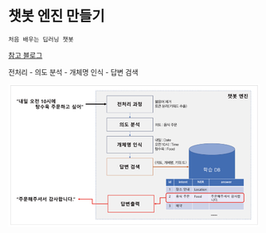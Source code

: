 # 챗봇 엔진  만들기

`처음 배우는 딥러닝 챗봇`

[참고 블로그](https://dianakang.tistory.com/23)

전처리 - 의도 분석 - 개체명 인식 - 답변 검색

![image-20220407202956413](ChatBot_Engine/image-20220407202956413.png)